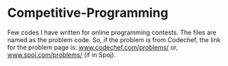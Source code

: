 # Competitive-Programming
Few codes I have written for online programming contests.
The files are named as the problem code. So, if the problem is from Codechef, the link for the problem page is: www.codechef.com/problems/<Problem Code> or, www.spoj.com/problems/<Problem Code> (if in Spoj).
